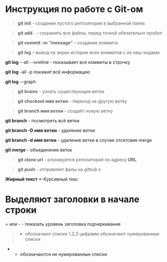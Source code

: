# Инструкция по работе с Git-ом
> **git init** - создание пустого репозитория в выбранной папке.

>**git add .** - сохранить все файлы, перед точкой обязательно пробел

>**git commit -m “message”** – создание коммита.

>**git log** – вывод на экран истории всех коммитов с их хеш-кодами

**git log** --all --oneline - показывает все коммиты в строчку

**git log** -all -p покажит всё информацию

**git log** --graph
 
>**git brains** - узнать существующие ветки

>**git checkout имя ветки** - переход на другую ветку

>**git branch имя ветки** - создаёт новую ветку

**git branch** - посмотреть всё ветки

**git branch -D имя ветки** - удаление ветки

**git branch -d имя ветки** - удаление ветки в случае отсетсвия merge 

**git merge** - объединение веток

>**git clone url** - клонируется репозиторий по адресу **URL**

>**git push** - отправляет фалы на github
s

**Жирный текст**
 *-Курсивный текс

 # Выделяют заголовки в начале строки

 = или - - показать уровень заголовка подчеркивания

 > - обозначают списки
 1,2,3 цифрами обозначают нумерованные списки

 * - обозначаются не нумерованные списки